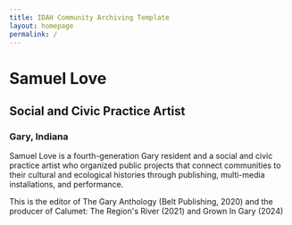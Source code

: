 ```yaml
---
title: IDAH Community Archiving Template
layout: homepage
permalink: /
---
```


# Samuel Love
## Social and Civic Practice Artist
### Gary, Indiana

Samuel Love is a fourth-generation Gary resident and a social and civic practice artist who organized public projects that connect communities to their cultural and ecological histories through publishing, multi-media installations, and performance.

This is the editor of The Gary Anthology (Belt Publishing, 2020) and the producer of Calumet: The Region's River (2021) and Grown In Gary (2024)
